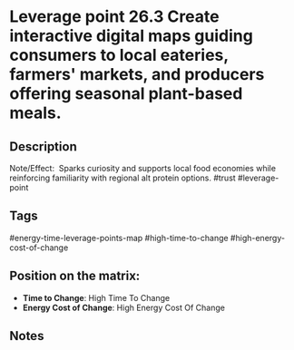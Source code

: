 # Leverage point 26.3 Create interactive digital maps guiding consumers to local eateries, farmers' markets, and producers offering seasonal plant-based meals.

## Description
Note/Effect:  Sparks curiosity and supports local food economies while reinforcing familiarity with regional alt protein options.   #trust #leverage-point

## Tags
#energy-time-leverage-points-map #high-time-to-change #high-energy-cost-of-change

## Position on the matrix:
- **Time to Change**: High Time To Change
- **Energy Cost of Change**: High Energy Cost Of Change

## Notes
<!-- Add your notes here -->

